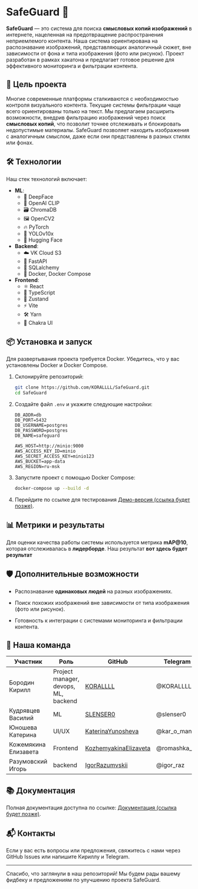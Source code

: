 # SafeGuard 🚀

**SafeGuard** — это система для поиска **смысловых копий изображений** в интернете, нацеленная на предотвращение распространения неприемлемого контента. Наша система ориентирована на распознавание изображений, представляющих аналогичный сюжет, вне зависимости от фона и типа изображения (фото или рисунок). Проект разработан в рамках хакатона и предлагает готовое решение для эффективного мониторинга и фильтрации контента.

## 🎯 Цель проекта

Многие современные платформы сталкиваются с необходимостью контроля визуального контента. Текущие системы фильтрации чаще всего ориентированы только на текст. Мы предлагаем расширить возможности, внедрив фильтрацию изображений через поиск **смысловых копий**, что позволит точнее отслеживать и блокировать недопустимые материалы. SafeGuard позволяет находить изображения с аналогичным смыслом, даже если они представлены в разных стилях или фонах.

## 🛠️ Технологии

Наш стек технологий включает:

- **ML**: 
  - 🤖 DeepFace
  - 🎯 OpenAI CLIP
  - 🗃️ ChromaDB
  - 🖼️ OpenCV2
  - 🔥 PyTorch
  - 🦾 YOLOv10x
  - 🤗 Hugging Face
- **Backend**:
  - ☁️ VK Cloud S3
  - 🧩 FastAPI
  - 💾 SQLalchemy
  - 🐳 Docker, Docker Compose
- **Frontend**:
  - ⚛️ React
  - 📝 TypeScript
  - 🐻 Zustand
  - ⚡ Vite
  - 🛠️ Yarn
  - 💅 Chakra UI

## 📦 Установка и запуск

Для развертывания проекта требуется Docker. Убедитесь, что у вас установлены Docker и Docker Compose.

1. Склонируйте репозиторий:
   ```bash
   git clone https://github.com/KORALLLL/SafeGuard.git
   cd SafeGuard
   ```

2. Создайте файл `.env` и укажите следующие настройки:
   ```dotenv
   DB_ADDR=db
   DB_PORT=5432
   DB_USERNAME=postgres
   DB_PASSWORD=postgres
   DB_NAME=safeguard

   AWS_HOST=http://minio:9000
   AWS_ACCESS_KEY_ID=minio
   AWS_SECRET_ACCESS_KEY=minio123
   AWS_BUCKET=app-data
   AWS_REGION=ru-msk
   ```

3. Запустите проект с помощью Docker Compose:
   ```bash
   docker-compose up --build -d
   ```

4. Перейдите по ссылке для тестирования [Демо-версия (ссылка будет позже)]().

## 📊 Метрики и результаты

Для оценки качества работы системы используется метрика **mAP@10**, которая отслеживалась в **лидерборде**. Наш результат **вот здесь будет результат**

## 🛡️ Дополнительные возможности

- Распознавание **одинаковых людей** на разных изображениях.

- Поиск похожих изображений вне зависимости от типа изображения (фото или рисунок).

- Готовность к интеграции с системами мониторинга и фильтрации контента.

## 👥 Наша команда

| Участник        | Роль                    | GitHub                             | Telegram           |
|-----------------|-------------------------|------------------------------------|--------------------|
| Бородин Кирилл  | Project manager, devops, ML, backend | [KORALLLL](https://github.com/KORALLLL) | @KORALLLLLL           |
| Кудрявцев Василий| ML     | [SLENSER0](https://github.com/SLENSER0) | @slenser0      |
| Юношева Катерина | UI/UX    | [KaterinaYunosheva](https://github.com/KaterinaYunosheva) | @kar_o_man     |
| Кожемякина Елизавета| Frontend     | [KozhemyakinaElizaveta](https://github.com/KozhemyakinaElizaveta) | @romashka_ls     |
| Разумовский Игорь| backend    | [IgorRazumvskii](https://github.com/IgorRazumvskii) | @igor_raz      |

## 📚 Документация

Полная документация доступна по ссылке: [Документация (ссылка будет позже)]().

<!-- ## 🔍 Лицензия

Проект распространяется под лицензией MIT. Подробности смотрите в файле [LICENSE](./LICENSE). -->

## 📬 Контакты

Если у вас есть вопросы или предложения, свяжитесь с нами через GitHub Issues или напишите Кириллу и Telegram.

---

Спасибо, что заглянули в наш репозиторий! Мы будем рады вашему фидбеку и предложениям по улучшению проекта SafeGuard.

